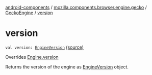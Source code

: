 [android-components](../../index.md) / [mozilla.components.browser.engine.gecko](../index.md) / [GeckoEngine](index.md) / [version](./version.md)

# version

`val version: `[`EngineVersion`](../../mozilla.components.concept.engine.utils/-engine-version/index.md) [(source)](https://github.com/mozilla-mobile/android-components/blob/master/components/browser/engine-gecko-beta/src/main/java/mozilla/components/browser/engine/gecko/GeckoEngine.kt#L485)

Overrides [Engine.version](../../mozilla.components.concept.engine/-engine/version.md)

Returns the version of the engine as [EngineVersion](../../mozilla.components.concept.engine.utils/-engine-version/index.md) object.

